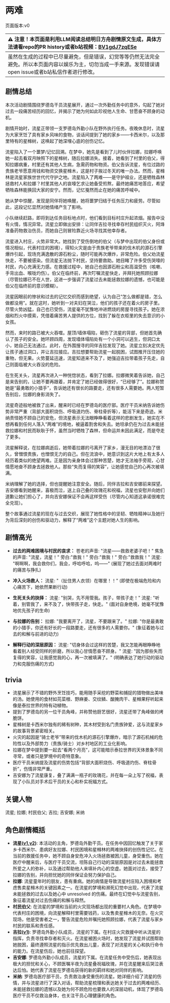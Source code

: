 # 两难
页面版本:v0
 

| :warning: 注意！本页面是利用LLM阅读总结明日方舟剧情原文生成，具体方法请看repo的PR history或者b站视频：[BV1gdJ7zqESe](https://www.bilibili.com/video/BV1gdJ7zqESe/)         |
|:----------------------------|
| 虽然在生成的过程中已尽量避免，但是错误，幻觉等等仍然无法完全避免。所以本页面内容以娱乐为主，切勿当成一手来源。发现错误请open issue或者b站私信作者进行修改。|



## 剧情总结
本次活动剧情围绕罗德岛干员流星展开，通过一次外勤任务中的意外，勾起了她对过去一段痛苦经历的回忆，并揭示了她为何如此珍视他人生命、甘愿奋不顾身的动机。

剧情开始时，流星正带领一支罗德岛外勤小队在野外执行任务。夜晚休息时，流星为大家烹饪了具有家乡风味的食物，谈话间提到了她的家乡——卡西米尔，以及那里特有的星橼树，这唤起了她深埋心底的创伤记忆。

流星陷入了一个噩梦/记忆回溯。在梦中，她先是看到了儿时伙伴拉娜，拉娜呼唤她一起去看双月映照下的星橼树，随后拉娜消失。接着，她看到了村里的伯父，得知拉娜病重，村里还有其他人生病，急需药物和物资。伯父告诉流星，有位过路的贵族老爷愿意用钱和物资交换星橼木，这是村子挨过冬天的唯一办法。然而，星橼林是流星家族世世代代守护之地。流星陷入了两难——是守护祖业，还是牺牲森林拯救村人和拉娜？村里其他人的哀嚎乞求让她备受煎熬，最终她痛苦地答应，希望牺牲森林能换回大家的安宁。然而，记忆戛然而止在她的痛苦呼喊中。

她从梦中惊醒，发现是同伴将她唤醒，她将噩梦归结于任务压力和疲劳。尽管如此，这段记忆显然对她情绪产生了影响。

小队继续赶路，即将到达任务目标地点时，他们看到目标村庄升起浓烟。报告中没有火情，情况异常。流星立即做出安排：让同伴吉拉寻找幸存村民组织灭火，阿烽准备药物救治伤员，而她自己则冒险靠近火场寻找其他幸存者。

流星进入村庄，火势非常大。她找到了受伤倒地的伯父（与梦中出现的伯父身份或情况相似，代表村庄的困境），得知火灾是由于贵族老爷带来的伐木机的源石引擎爆炸引起，现场充满逸散的源石粉尘，随时可能再次爆炸，非常危险。伯父劝流星快走，不要被感染。但流星无法抛下村民，坚持要救助。她目睹了许多受伤哭嚎的村民，内心充满无力感。在救援过程中，她自己也因源石粉尘和高温受伤（咳嗽、手背出血、喉咙灼伤）。伯父在临终前，再次叮嘱流星快走，并拜托她照顾拉娜（尽管拉娜已不在人世，这进一步强调了流星过去未能拯救拉娜的遗憾，也可能是伯父在临终前的意识模糊）。

流星因眼前的惨状和过去的记忆交织而感到绝望，认为自己“怎么做都是错，怎么做都没用”。就在这时，她听到一对夫妇在哭泣，他们的孩子还在着火的房子里。尽管火势凶猛，自己也已受伤，流星毫不犹豫地冲进燃烧的房屋寻找孩子。她在浓烟和烈火中摸索，凭借着痛苦男人提供的方位，找到了躲在衣柜里的失去意识的小女孩。

然而，来时的路已被大火吞噬。屋顶/墙体塌陷，砸伤了流星的背部，但她首先确认了孩子的安全。她环顾四周，发现墙体塌陷处有一个小洞可以逃生，但洞口太小，她自己无法通过。此时，在外围搜寻的同伴吉拉发现了她。流星立刻决定优先让孩子通过洞口，并让吉拉接应。吉拉想要帮助流星一起脱困，试图推开压住她的重物，但无果。火势蔓延迅速，流星知道来不及了，她强迫吉拉带着孩子先走，自己则面临被大火吞没的危险。

在生死关头，流星再次进入一种恍惚状态，看到了拉娜。拉娜微笑着告诉她，自己是来告别的，让她不要再跟着，并肯定了她已经做得很好，“已经够了”。拉娜称赞她是“最勇敢的小猎手”，告诉她还有很长的路要走，还有很多人需要她。两人短暂告别后，拉娜的身影消失了。

流星奇迹般地被救了出来，醒来时已经在罗德岛的医疗部。医疗干员米纳告诉她伤势非常严重（背部大面积烧伤、呼吸道灼伤、脊柱骨折等），能活下来是奇迹。米纳责怪她不顾自己的安危，但流星表示无法眼睁睁看着这样的悲剧发生，她实在不想再看到任何人落入“两难”的境地，被逼着割舍和失去。她坦承仍在为过去未能拯救拉娜和村民而耿耿于怀，虽然当时牺牲了森林，但命运并未因此满足，而是夺走了更多。

流星解释说，在拉娜病逝后，她带着拉娜的弓离开了家乡，漫无目的地漂泊了很久，曾憎恨贵族，也憎恨无力的自己。但在流浪中，她意识到这片大地上有太多人经历着类似的绝望两难。正是因为亲身体会过那种苦楚，她才无法袖手旁观，心甘情愿地奋不顾身去拯救他人。那些“失而复得的笑容”，让她感觉自己的心再次被填满。

米纳理解了她的选择，但也提醒她注意安全。随后，同伴吉拉和吉安娜前来探望。吉安娜看到她醒来，喜极而泣，送上自己叠的玫瑰花和祝福，流星也安慰并向她们道歉让她们担心了，并向吉安娜保证不会再这样受伤（尽管内心知道这承诺很难完全兑现）。

整个故事通过流星的现在与过去交织，展现了她性格中的坚韧、牺牲精神以及她行为背后深刻的创伤和驱动力，解释了“两难”这个主题对她人生的影响。
## 剧情高光
*   **过去的两难困境与村民的哀求：**
    苍老的声音: "流星——救救老婆子吧！"
    焦急的声音: "流星，流星！"
    旁白:"救我！"
    旁白:"救我！"
    旁白:"救救我！"
    流星: "啊啊啊，我会救你们，我会，呼哈呼哈，呜——" (展现了她过去面对两难时的痛苦与挣扎)

*   **冲入火场救人：**
    流星: "（扯住男人衣领）在哪里！！" (即使在极端危险和内心痛苦下，她依然果断行动)

*   **生死关头的抉择：**
    流星: "别哭，先不用管我。孩子，带孩子走！"
    流星: "听着，别管我了，来不及了，快带孩子走，快走。" (面对自身绝境，她毫不犹豫地优先孩子的生命)

*   **与拉娜的告别：**
    拉娜: "我要离开了，流星，不要跟来了。"
    拉娜: "你是最勇敢的小猎手，你还有好长的一段路要走，还有很多的人需要你。" (象征着她与过去的和解与前进的动力)

*   **解释行动的深层原因：**
    流星: "切身体会过这样的苦楚，我又怎能再眼睁睁地看着别人经受同样的折磨，所以我心甘情愿奋不顾身。"
    流星: "因为那些失而复得的笑容，让我感觉我的心，再一次被填满了。" (明确表达了她行动的驱动力和克服伤痛的方式)
## trivia
*   流星展示了不错的野外烹饪技巧，能用随手采挖的野菜和捕捉的猎物做出美味的汤。她使用的食材如芫菜根、野麻姜、交纹鳞、酸腌肉干、星橼果籽听起来像是泰拉世界的特有动植物。
*   提到了罗德岛的另一位干员角峰，并称赞他厨艺很好，流星还带了角峰做的烤脆饼。
*   星橼树是卡西米尔独有的稀有树种，其木材受到名门贵族钟爱，这与流星家乡的故事背景紧密相关。
*   火灾的起因是“骑士老爷”带来的伐木机的源石引擎爆炸，暗示了源石机械的危险性以及外部势力（贵族/骑士）对乡村地区的工业化影响。
*   拉娜在梦中提到要一起去“看两个月亮”，这可能暗示泰拉世界的天体景象不同寻常，或者只是梦境中的奇特意象。
*   医疗干员米纳提及流星的伤势包括“背部大面积烧伤、呼吸道灼伤、脊柱骨折”，伤情非常严重。
*   吉安娜为了流星康复，叠了满满一瓶子的玫瑰花，并在每一朵上写了祝福，表现了小队员对手术后干员的关心和朴实祝福方式。
## 关键人物
流星; 拉娜; 村民伯父; 吉拉; 吉安娜; 米纳
## 角色剧情概括
-   **流星([v1](../chars/char_126_shotst.md),[v2](../char_v3/char_126_shotst.md))**: 本活动的主角，罗德岛外勤干员。在任务中因回忆触发了关于家乡卡西米尔、患病好友拉娜、村民困境和星橼林的两难抉择的创伤性记忆。在当前的救援任务中，她不顾自身安危冲入火场拯救被困儿童，身受重伤。她在医疗中醒来后，与医疗干员交流，坦陈自己行动的深层原因是对过去未能拯救所爱之人的弥补，以及通过帮助他人来填补内心的空虚。她面对过去，接受了拉娜的告别，并向担忧她的同伴保证会努力保护自己。
-   **拉娜**: 流星童年时的朋友，患有重病。她的病情是导致流星村庄陷入困境和考虑售卖星橼木的关键因素之一。在流星的梦境和濒死幻觉中出现，代表了流星未能拯救的过去以及她心中 unresolved 的伤痛。最终在幻觉中与流星告别，象征着流星对过去伤痛的和解与释然。
-   **村民伯父**: 在流星的梦境和当前的火灾现场都出现的重要村人角色。在梦境中代表村庄的困境，向流星解释村里需要钱药，以及售卖星橼木的无奈。在火灾现场，他是受害者之一，警告流星危险并嘱托她照顾拉娜，代表了流星与家乡村民的联系和责任感。
-   **吉拉([v1](../chars/extended_char_ji_la.md))**: 罗德岛外勤小队成员，流星的下属。在村庄火灾救援中听从流星的指挥，负责寻找幸存者和灭火。在流星被困火场时，她发现了流星并试图帮助她脱困，最终遵照流星的指示优先救出儿童，表现了对流星的关心和执行命令的能力。在流星伤后，她也前往探望。
-   **吉安娜**: 罗德岛外勤小队成员，流星的下属。在流星任务中受伤后，她表现出极大的担忧和关心，不顾医嘱半夜为流星叠祝福玫瑰，并在流星醒来后哭泣表达后怕。她代表了流星在罗德岛获得的新的羁绊和她对同伴的影响。
-   **米纳**: 罗德岛医疗部干员，负责救治身受重伤的流星。她详细介绍了流星的伤情，并与流星进行了深入对话，帮助流星梳理和表达她关于过去的两难经历、未能拯救拉娜的遗憾以及她为何不顾危险也要救人的深层动机，体现了罗德岛医疗干员不仅救治身体，也关注干员心理健康的角色。